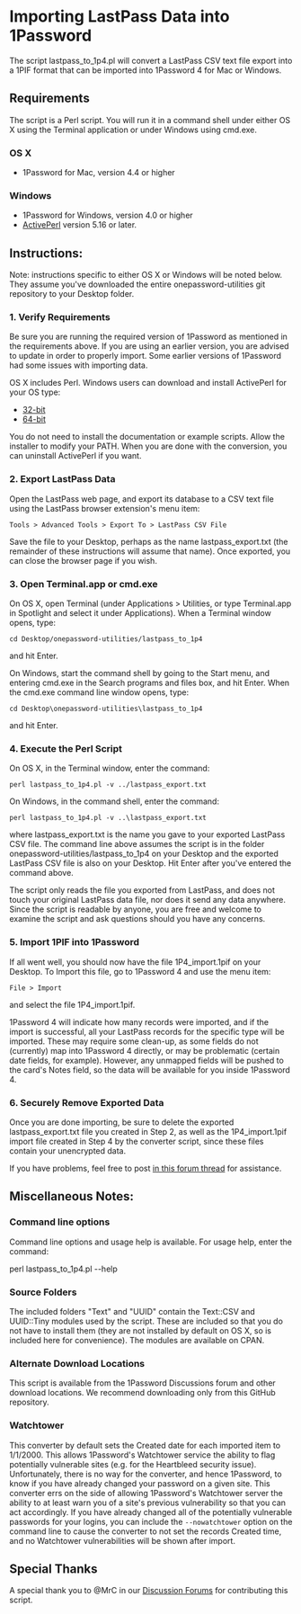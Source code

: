 # Importing LastPass Data into 1Password

The script lastpass_to_1p4.pl will convert a LastPass CSV text file export into a 1PIF format that can be imported into 1Password 4 for Mac or Windows.

## Requirements

The script is a Perl script. You will run it in a command shell under either OS X using the Terminal application or under Windows using cmd.exe.

### OS X

- 1Password for Mac, version 4.4 or higher

### Windows

- 1Password for Windows, version 4.0 or higher
- [ActivePerl](http://www.activestate.com/activeperl) version 5.16 or later.


## Instructions:

Note: instructions specific to either OS X or Windows will be noted below. They assume you've downloaded the entire onepassword-utilities git repository to your Desktop folder.

### 1. Verify Requirements

Be sure you are running the required version of 1Password as mentioned in the requirements above. If you are using an earlier version, you are advised to update in order to properly import.  Some earlier versions of 1Password had some issues with importing data.

OS X includes Perl. Windows users can download and install ActivePerl for your OS type:

- [32-bit](http://downloads.activestate.com/ActivePerl/releases/5.16.3.1604/ActivePerl-5.16.3.1604-MSWin32-x86-298023.msi)
- [64-bit](http://downloads.activestate.com/ActivePerl/releases/5.16.3.1604/ActivePerl-5.16.3.1604-MSWin32-x64-298023.msi)

You do not need to install the documentation or example scripts.  Allow the installer to modify your PATH.  When you are done with the conversion, you can uninstall ActivePerl if you want.

### 2. Export LastPass Data

Open the LastPass web page, and export its database to a CSV text file using the LastPass browser extension's menu item:

    Tools > Advanced Tools > Export To > LastPass CSV File

Save the file to your Desktop, perhaps as the name lastpass_export.txt (the remainder of these instructions will assume that name).  Once exported, you can close the browser page if you wish.

### 3. Open Terminal.app or cmd.exe

On OS X, open Terminal (under Applications > Utilities, or type Terminal.app in Spotlight and select it under Applications).  When a Terminal window opens, type:

    cd Desktop/onepassword-utilities/lastpass_to_1p4

and hit Enter.

On Windows, start the command shell by going to the Start menu, and entering cmd.exe in the Search programs and files box, and hit Enter.  When the cmd.exe command line window opens, type:

    cd Desktop\onepassword-utilities\lastpass_to_1p4

and hit Enter.

### 4. Execute the Perl Script

On OS X, in the Terminal window, enter the command:

    perl lastpass_to_1p4.pl -v ../lastpass_export.txt

On Windows, in the command shell, enter the command:

    perl lastpass_to_1p4.pl -v ..\lastpass_export.txt

where lastpass_export.txt is the name you gave to your exported LastPass CSV file. The command line above assumes the script is in the folder onepassword-utilities/lastpass_to_1p4 on your Desktop and the exported LastPass CSV file is also on your Desktop.  Hit Enter after you've entered the command above.

The script only reads the file you exported from LastPass, and does not touch your original LastPass data file, nor does it send any data anywhere.  Since the script is readable by anyone, you are free and welcome to examine the script and ask questions should you have any concerns.

### 5. Import 1PIF into 1Password

If all went well, you should now have the file 1P4_import.1pif on your Desktop.  To Import this file, go to 1Password 4 and use the menu item:

    File > Import

and select the file 1P4_import.1pif.

1Password 4 will indicate how many records were imported, and if the import is successful, all your LastPass records for the specific type will be imported.  These may require some clean-up, as some fields do not (currently) map into 1Password 4 directly, or may be problematic (certain date fields, for example).  However, any unmapped fields will be pushed to the card's Notes field, so the data will be available for you inside 1Password 4.

### 6. Securely Remove Exported Data

Once you are done importing, be sure to delete the exported lastpass_export.txt file you created in Step 2, as well as the 1P4_import.1pif import file created in Step 4 by the converter script, since these files contain your unencrypted data.

If you have problems, feel free to post [in this forum thread](https://discussions.agilebits.com/discussion/26346) for assistance.


## Miscellaneous Notes:

### Command line options

Command line options and usage help is available.  For usage help, enter the command:

   perl lastpass_to_1p4.pl --help

### Source Folders
The included folders "Text" and "UUID" contain the Text::CSV and UUID::Tiny modules used by the script.  These are included so that you do not have to install them (they are not installed by default on OS X, so is included here for convenience).  The modules are available on CPAN.

### Alternate Download Locations

This script is available from the 1Password Discussions forum and other download locations. We recommend downloading only from this GitHub repository.

### Watchtower

This converter by default sets the Created date for each imported item to 1/1/2000.  This allows 1Password's Watchtower service the ability to flag potentially vulnerable sites (e.g. for the Heartbleed security issue).  Unfortunately, there is no way for the converter, and hence 1Password, to know if you have already changed your password on a given site.  This converter errs on the side of allowing 1Password's Watchtower server the ability to at least warn you of a site's previous vulnerability so that you can act accordingly.  If you have already changed all of the potentially vulnerable passwords for your logins, you can include the `--nowatchtower` option on the command line to cause the converter to not set the records Created time, and no Watchtower vulnerabilities will be shown after import.

## Special Thanks

A special thank you to @MrC in our [Discussion Forums](https://discussions.agilebits.com) for contributing this script.